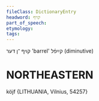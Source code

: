 ```yaml
---
fileClass: DictionaryEntry
headword: קויף
part_of_speech: 
etymology: 
tags: 
---
```

קויף
־ן
דער
'barrel'
קײַפֿל
(diminutive)

NORTHEASTERN
==============

köjf {LITHUANIA, Vilnius, 54257}